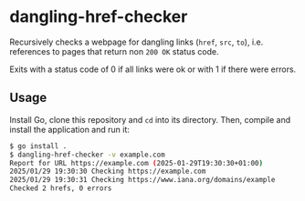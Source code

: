 # dangling-href-checker

Recursively checks a webpage for dangling links (`href`, `src`, `to`), i.e. references to pages that return non `200 OK` status code.

Exits with a status code of 0 if all links were ok or with 1 if there were errors.



## Usage

Install Go, clone this repository and `cd` into its directory. Then, compile and install the application and run it:

```bash
$ go install .
$ dangling-href-checker -v example.com
Report for URL https://example.com (2025-01-29T19:30:30+01:00)
2025/01/29 19:30:30 Checking https://example.com
2025/01/29 19:30:31 Checking https://www.iana.org/domains/example
Checked 2 hrefs, 0 errors
```